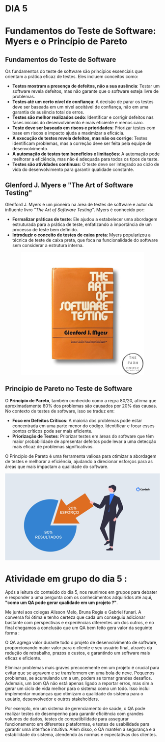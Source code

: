 # DIA 5


# Fundamentos do Teste de Software: Myers e o Princípio de Pareto

## Fundamentos do Teste de Software

Os fundamentos do teste de software são princípios essenciais que orientam a prática eficaz de testes. Eles incluem conceitos como:

- **Testes mostram a presença de defeitos, não a sua ausência**: Testar um software revela defeitos, mas não garante que o software esteja livre de problemas.
- **Testes até um certo nível de confiança**: A decisão de parar os testes deve ser baseada em um nível aceitável de confiança, não em uma garantia de ausência total de erros.
- **Testes são melhor realizados cedo**: Identificar e corrigir defeitos nas fases iniciais do desenvolvimento é mais eficiente e menos caro.
- **Teste deve ser baseado em riscos e prioridades**: Priorizar testes com base em riscos e impacto ajuda a maximizar a eficácia.
- **A execução de testes revela defeitos, mas não os corrige**: Testes identificam problemas, mas a correção deve ser feita pela equipe de desenvolvimento.
- **A automação de testes tem benefícios e limitações**: A automação pode melhorar a eficiência, mas não é adequada para todos os tipos de teste.
- **Testes são atividades contínuas**: O teste deve ser integrado ao ciclo de vida do desenvolvimento para garantir qualidade constante.

## Glenford J. Myers e "The Art of Software Testing"

Glenford J. Myers é um pioneiro na área de testes de software e autor do influente livro *"The Art of Software Testing"*. Myers é conhecido por:

- **Formalizar práticas de teste**: Ele ajudou a estabelecer uma abordagem estruturada para a prática de teste, enfatizando a importância de um processo de teste bem definido.
- **Introduzir o conceito de testes de caixa preta**: Myers popularizou a técnica de teste de caixa preta, que foca na funcionalidade do software sem considerar a estrutura interna.

<div align="center">
<img src="imagens/livro.jpg" alt="matriz" width="400">
</div>

## Princípio de Pareto no Teste de Software

O **Princípio de Pareto**, também conhecido como a regra 80/20, afirma que aproximadamente 80% dos problemas são causados por 20% das causas. No contexto de testes de software, isso se traduz em:

- **Foco em Defeitos Críticos**: A maioria dos problemas pode estar concentrada em uma parte menor do código. Identificar e focar esses pontos críticos pode ser mais eficiente.
- **Priorização de Testes**: Priorizar testes em áreas do software que têm maior probabilidade de apresentar defeitos pode levar a uma detecção mais eficaz de problemas significativos.

O Princípio de Pareto é uma ferramenta valiosa para otimizar a abordagem de testes e melhorar a eficiência, ajudando a direcionar esforços para as áreas que mais impactam a qualidade do software.

<div align="center">
<img src="imagens/pareto.webp" alt="matriz" width="550">
</div>


# Atividade em grupo do dia 5 : 

Após a leitura do conteúdo do dia 5, nos reunimos em grupos para debater e responder a uma pergunta com os conhecimentos adquiridos até aqui, **"como um QA pode gerar qualidade em um projeto ?"**.

Me juntei aos colegas Alisson Melo, Bruna Regia e Gabriel funari. A conversa foi ótima e tenho certeza que cada um conseguiu adicionar bastante com perspectivas e experiências diferentes um dos outros, e no final chegamos a conclusão que um QA bem feito gera valor da seguinte forma :


O QA agrega valor durante todo o projeto de desenvolvimento de software, proporcionando maior valor para o cliente e seu usuário final, através da redução de retrabalho, prazos e custos, e garantindo um software mais eficaz e eficiente.

Eliminar problemas mais graves precocemente em um projeto é crucial para evitar que se agravem e se transformem em uma bola de neve. Pequenos problemas, se acumulando um a um, podem se tornar grandes desafios. Ademais, um bom QA não está apenas ligado a reportar erros, mas sim a gerar um ciclo de vida melhor para o sistema como um todo. Isso inclui implementar mudanças que otimizam a qualidade do sistema para o usuário, desenvolvedor e outros stakeholders.

Por exemplo, em um sistema de gerenciamento de saúde, o QA pode realizar testes de desempenho para garantir eficiência com grandes volumes de dados, testes de compatibilidade para assegurar funcionamento em diferentes plataformas, e testes de usabilidade para garantir uma interface intuitiva. Além disso, o QA mantém a segurança e a estabilidade do sistema, atendendo às normas e expectativas dos clientes.
